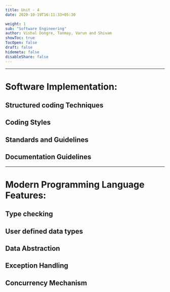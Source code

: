 ```yaml
---
title: Unit - 4
date: 2020-10-19T16:11:33+05:30

weight: 1
sub: "Software Engineering"
author: Vishal Dongre, Tanmay, Varun and Shivam
showToc: true
TocOpen: false
draft: false
hidemeta: false
disableShare: false
---
```


---

# Software Implementation:

## Structured coding Techniques

## Coding Styles

## Standards and Guidelines

## Documentation Guidelines

---

# Modern Programming Language Features:

## Type checking

## User defined data types

## Data Abstraction

## Exception Handling

## Concurrency Mechanism
